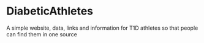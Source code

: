 # DiabeticAthletes
A simple website, data, links and information for T1D athletes so that people can find them in one source
